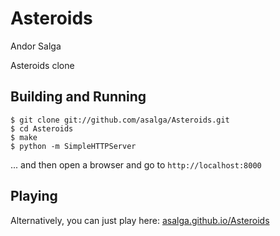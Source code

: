 Asteroids
=========

Andor Salga

Asteroids clone


Building and Running
--------------------
```shell
$ git clone git://github.com/asalga/Asteroids.git
$ cd Asteroids
$ make
$ python -m SimpleHTTPServer
```

... and then open a browser and go to `http://localhost:8000`


Playing
-------
Alternatively, you can just play here: [asalga.github.io/Asteroids](http://asalga.github.io/Asteroids/) 

